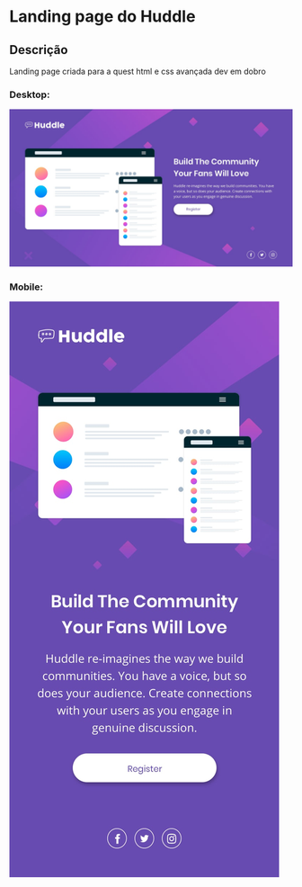# Landing page do Huddle

## Descrição
Landing page criada para a quest html e css avançada dev em dobro

### Desktop:
<img src="./src/images/desktop-design.jpg">

### Mobile:
<img src="./src/images/mobile-design.jpg">